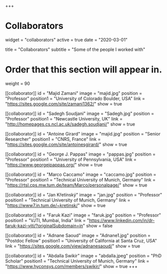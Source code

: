 +++
# Collaborators
widget = "collaborators"
active = true
date = "2020-03-01"

title = "Collaborators"
subtitle = "Some of the people I worked with"

# Order that this section will appear in.
weight = 90

[[collaborator]]
	id = "Majid Zamani"
	image = "majid.jpg"
  position = "Professor"
	position1 = "University of Colorado Boulder, USA"
	link = "https://sites.google.com/site/zamani1362/"
	show = true

[[collaborator]]
	id = "Sadegh Soudjani"
	image = "Sadegh.jpg"
  position = "Professor"
	position1 = "Newcastle University, UK"
	link = "http://homepages.cs.ncl.ac.uk/sadegh.soudjani/"
	show = true
  
[[collaborator]]
	id = "Antoine Girard"
	image = "majid.jpg"
  position = "Senior Researcher"
	position1 = "CNRS, France"
	link = "https://sites.google.com/site/antoinesgirard/"
	show = true

[[collaborator]]
	id = "George J. Pappas"
	image = "pappas.jpg"
  position = "Professor"
	position1 = "University of Pennsylvania, USA"
	link = "https://www.georgejpappas.org/"
	show = true
  
[[collaborator]]
	id = "Marco Caccamo"
	image = "caccamo.jpg"
  position = "Professor"
	position1 = "Technical University of Munich, Germany"
	link = "https://rtsl.cps.mw.tum.de/team/Marco/personalpage/"
	show = true

[[collaborator]]
	id = "Jan Křetínský"
	image = "jan.jpg"
  position = "Professor"
	position1 = "Technical University of Munich, Germany"
	link = "https://www7.in.tum.de/~kretinsk/"
	show = true 

[[collaborator]]
	id = "Faruk Kazi"
	image = "faruk.jpg"
  position = "Professor"
	position1 = "VJTI, Mumbai, India"
	link = "https://www.linkedin.com/in/dr-faruk-kazi-vjti/?originalSubdomain=in"
	show = false 
  
[[collaborator]]
	id = "Adnane Saoud"
	image = "Adnane1.jpg"
  position = "Postdoc Fellow"
	position1 = "University of California at Santa Cruz, USA"
	link = "https://sites.google.com/view/adnanesaoud/"
	show = true 

[[collaborator]]
	id = "Abdalla Swikir"
	image = "abdalla.jpeg"
  position = "PhD Scholar"
	position1 = "Technical University of Munich, Germany"
	link = "https://www.hyconsys.com/members/swikir/"
	show = true 
+++
